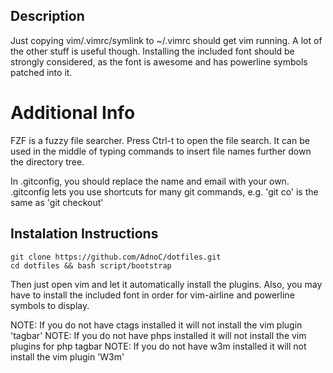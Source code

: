 ## Description
Just copying vim/.vimrc/symlink to ~/.vimrc should get vim running. A lot of the other stuff is
useful though.
Installing the included font should be strongly considered, as the font is awesome and has powerline
symbols patched into it.

# Additional Info
FZF is a fuzzy file searcher. Press Ctrl-t to open the file search. It can be used in the middle of
typing commands to insert file names further down the directory tree.

In .gitconfig, you should replace the name and email with your own.
.gitconfig lets you use shortcuts for many git commands, e.g. 'git co' is the same as 'git checkout'


## Instalation Instructions
    git clone https://github.com/AdnoC/dotfiles.git
    cd dotfiles && bash script/bootstrap
Then just open vim and let it automatically install the plugins.
Also, you may have to install the included font in order for vim-airline and powerline symbols to
display.

NOTE: If you do not have ctags installed it will not install the vim plugin 'tagbar'
NOTE: If you do not have phps installed it will not install the vim plugins for
php tagbar
NOTE: If you do not have w3m installed it will not install the vim plugin 'W3m'
